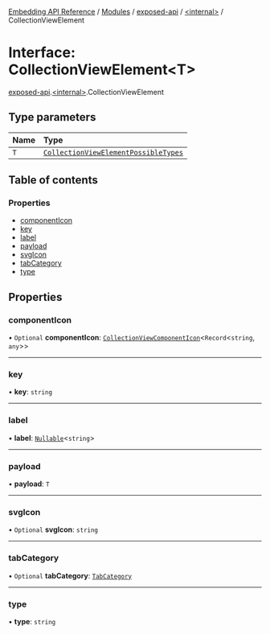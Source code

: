 [Embedding API Reference](../README.md) / [Modules](../modules/README.md) / [exposed-api](../modules/exposed_api.md) / [\<internal\>](../modules/exposed_api._internal_.md) / CollectionViewElement

# Interface: CollectionViewElement\<T\>

[exposed-api](../modules/exposed_api.md).[\<internal\>](../modules/exposed_api._internal_.md).CollectionViewElement

## Type parameters

| Name | Type |
| :------ | :------ |
| `T` | [`CollectionViewElementPossibleTypes`](../modules/exposed_api._internal_.md#collectionviewelementpossibletypes) |

## Table of contents

### Properties

- [componentIcon](exposed_api._internal_.CollectionViewElement.md#componenticon)
- [key](exposed_api._internal_.CollectionViewElement.md#key)
- [label](exposed_api._internal_.CollectionViewElement.md#label)
- [payload](exposed_api._internal_.CollectionViewElement.md#payload)
- [svgIcon](exposed_api._internal_.CollectionViewElement.md#svgicon)
- [tabCategory](exposed_api._internal_.CollectionViewElement.md#tabcategory)
- [type](exposed_api._internal_.CollectionViewElement.md#type)

## Properties

### componentIcon

• `Optional` **componentIcon**: [`CollectionViewComponentIcon`](exposed_api._internal_.CollectionViewComponentIcon.md)\<`Record`\<`string`, `any`\>\>

___

### key

• **key**: `string`

___

### label

• **label**: [`Nullable`](../modules/exposed_api._internal_.md#nullable)\<`string`\>

___

### payload

• **payload**: `T`

___

### svgIcon

• `Optional` **svgIcon**: `string`

___

### tabCategory

• `Optional` **tabCategory**: [`TabCategory`](exposed_api._internal_.TabCategory.md)

___

### type

• **type**: `string`
